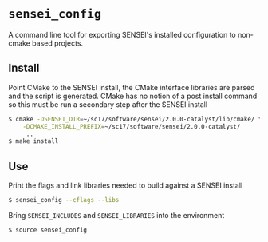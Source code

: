 # `sensei_config` #
A command line tool for exporting SENSEI's installed configuration
to non-cmake based projects.

## Install ##
Point CMake to the SENSEI install, the CMake interface libraries are parsed and
the script is generated. CMake has no notion of a post install command so this
must be run a secondary step after the SENSEI install

```bash
$ cmake -DSENSEI_DIR=~/sc17/software/sensei/2.0.0-catalyst/lib/cmake/ \
    -DCMAKE_INSTALL_PREFIX=~/sc17/software/sensei/2.0.0-catalyst/
     ..
$ make install
```

## Use ##
Print the flags and link libraries needed to build against a SENSEI install
```bash
$ sensei_config --cflags --libs
```
Bring `SENSEI_INCLUDES` and `SENSEI_LIBRARIES` into the environment
```bash
$ source sensei_config
```
